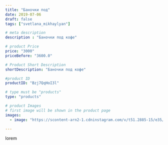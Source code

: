 ```yaml
---
title: "Баночки под"
date: 2019-07-06
draft: false
tags: ["svetlana_mikhaylyan"]

# meta description
description : "Баночки под кофе"

# product Price
price: "3000"
priceBefore: "3600.0"

# Product Short Description
shortDescription: "Баночки под кофе"

#product ID
productID: "Bzj7QqHoI3l"

# type must be "products"
type: "products"

# product Images
# first image will be shown in the product page
images:
  - image: "https://scontent-arn2-1.cdninstagram.com/v/t51.2885-15/e35/65664780_682369005542137_5756660321555159840_n.jpg?se=7&tp=1&_nc_ht=scontent-arn2-1.cdninstagram.com&_nc_cat=101&_nc_ohc=9Dv1zGvQHFMAX9ORa-p&oh=635fc33812ca4bffc342d237202e9edc&oe=6074F2C4&ig_cache_key=MjA4MTc2ODA4MjI1NjIwMzIzNw%3D%3D.2"

---
```

lorem

